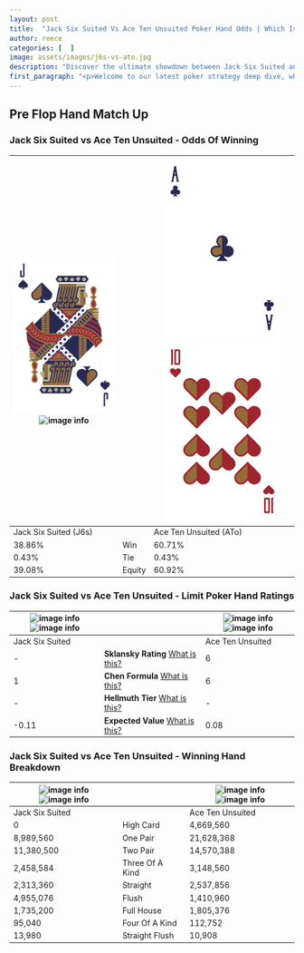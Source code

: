 ```yaml
---
layout: post
title:  "Jack Six Suited Vs Ace Ten Unsuited Poker Hand Odds | Which Is The Better Hand In Poker? A Complete Guide"
author: reece
categories: [  ]
image: assets/images/j6s-vs-ato.jpg
description: "Discover the ultimate showdown between Jack Six Suited and Ace Ten Unsuited in poker! Uncover the odds, strategies, and scenarios where one hand triumphs over the other. Get ready to up your poker game with this thrilling analysis."
first_paragraph: "<p>Welcome to our latest poker strategy deep dive, where we're pitting two distinct hands against each other in a high-stakes showdown: Jack Six Suited vs Ace Ten Unsuited.</p><p>In the dynamic world of poker, every decision counts, and knowing which hand holds the upper hand is key to your success at the table.</p><p>In this article, we'll dissect these two hands, explore the scenarios where one dominates the other, and equip you with the knowledge to make strategic choices that can tip the odds in your favor.</p><p>Get ready to unravel the intriguing dynamics of these poker hands and elevate your game to new heights.</p>"
---
```




[comment]: # (sp0)

## Pre Flop Hand Match Up

<div class="table hand-ratings" markdown="1"> 



### Jack Six Suited vs Ace Ten Unsuited - Odds Of Winning


    
| ![image info](assets/images/hand1/j.png) ![image info](assets/images/hand1/6s.png) |  | ![image info](assets/images/hand2/a.png) ![image info](assets/images/hand2/to.png) |
| -------- | -------- | -------- |
| Jack Six Suited (J6s) |  | Ace Ten Unsuited (ATo) |
| 38.86% | Win | 60.71% |
| 0.43% | Tie | 0.43% |
| 39.08% | Equity | 60.92% |




[comment]: # (sp1)



### Jack Six Suited vs Ace Ten Unsuited - Limit Poker Hand Ratings


    
| ![image info](https://www.riverpairs.com/assets/images/hand1/j.png) ![image info](https://www.riverpairs.com/assets/images/hand1/6s.png) |  | ![image info](https://www.riverpairs.com/assets/images/hand2/a.png) ![image info](https://www.riverpairs.com/assets/images/hand2/to.png) |
| -------- | -------- | -------- |
| Jack Six Suited |  | Ace Ten Unsuited |
| - | **Sklansky Rating** [What is this?](/sklansky-rating-explained) | 6 |
| 1 | **Chen Formula** [What is this?](/chen-formula-explained) | 6 |
| - | **Hellmuth Tier** [What is this?](/Hellmuth-tier-explained) | - |
| -0.11 | **Expected Value** [What is this?](/expected-value-explained) | 0.08 |




[comment]: # (sp2)



### Jack Six Suited vs Ace Ten Unsuited - Winning Hand Breakdown


    
| ![image info](https://www.riverpairs.com/assets/images/hand1/j.png) ![image info](https://www.riverpairs.com/assets/images/hand1/6s.png) |  | ![image info](https://www.riverpairs.com/assets/images/hand2/a.png) ![image info](https://www.riverpairs.com/assets/images/hand2/to.png) |
| -------- | -------- | -------- |
| Jack Six Suited |  | Ace Ten Unsuited |
| 0 | High Card | 4,669,560 |
| 8,989,560 | One Pair | 21,628,368 |
| 11,380,500 | Two Pair | 14,570,388 |
| 2,458,584 | Three Of A Kind | 3,148,560 |
| 2,313,360 | Straight | 2,537,856 |
| 4,955,076 | Flush | 1,410,960 |
| 1,735,200 | Full House | 1,805,376 |
| 95,040 | Four Of A Kind | 112,752 |
| 13,980 | Straight Flush | 10,908 |




[comment]: # (sp3)



</div>

[comment]: # (sp4)



[comment]: # (sp5)

